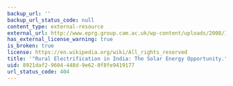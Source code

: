 ```yaml
---
backup_url: ''
backup_url_status_code: null
content_type: external-resource
external_url: http://www.eprg.group.cam.ac.uk/wp-content/uploads/2008/11/eprg0730.pdf
has_external_license_warning: true
is_broken: true
license: https://en.wikipedia.org/wiki/All_rights_reserved
title: '"Rural Electrification in India: The Solar Energy Opportunity." (PDF)'
uid: 8921daf2-9604-448d-9e62-0f8fe9419177
url_status_code: 404
---
```

